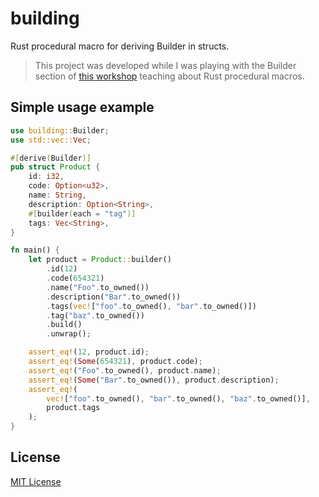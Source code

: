 # building
Rust procedural macro for deriving Builder in structs.

> This project was developed while I was playing with the Builder section of [this workshop](https://github.com/dtolnay/proc-macro-workshop) teaching about Rust procedural macros.


## Simple usage example

```rust
use building::Builder;
use std::vec::Vec;

#[derive(Builder)]
pub struct Product {
    id: i32,
    code: Option<u32>,
    name: String,
    description: Option<String>,
    #[builder(each = "tag")]
    tags: Vec<String>,
}

fn main() {
    let product = Product::builder()
        .id(12)
        .code(654321)
        .name("Foo".to_owned())
        .description("Bar".to_owned())
        .tags(vec!["foo".to_owned(), "bar".to_owned()])
        .tag("baz".to_owned())
        .build()
        .unwrap();

    assert_eq!(12, product.id);
    assert_eq!(Some(654321), product.code);
    assert_eq!("Foo".to_owned(), product.name);
    assert_eq!(Some("Bar".to_owned()), product.description);
    assert_eq!(
        vec!["foo".to_owned(), "bar".to_owned(), "baz".to_owned()],
        product.tags
    );
}
```

## License

[MIT License](https://opensource.org/licenses/MIT)
